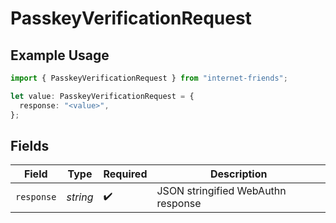 # PasskeyVerificationRequest

## Example Usage

```typescript
import { PasskeyVerificationRequest } from "internet-friends";

let value: PasskeyVerificationRequest = {
  response: "<value>",
};
```

## Fields

| Field                              | Type                               | Required                           | Description                        |
| ---------------------------------- | ---------------------------------- | ---------------------------------- | ---------------------------------- |
| `response`                         | *string*                           | :heavy_check_mark:                 | JSON stringified WebAuthn response |